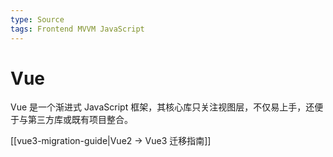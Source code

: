 ```yaml
---
type: Source
tags: Frontend MVVM JavaScript
---
```


# Vue

Vue 是一个渐进式 JavaScript 框架，其核心库只关注视图层，不仅易上手，还便于与第三方库或既有项目整合。

[[vue3-migration-guide|Vue2 -> Vue3 迁移指南]]
